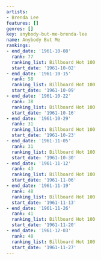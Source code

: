 ```yaml
---
artists:
- Brenda Lee
features: []
genres: []
key: anybody-but-me-brenda-lee
name: Anybody But Me
rankings:
- end_date: '1961-10-08'
  rank: 77
  ranking_list: Billboard Hot 100
  start_date: '1961-10-02'
- end_date: '1961-10-15'
  rank: 58
  ranking_list: Billboard Hot 100
  start_date: '1961-10-09'
- end_date: '1961-10-22'
  rank: 38
  ranking_list: Billboard Hot 100
  start_date: '1961-10-16'
- end_date: '1961-10-29'
  rank: 31
  ranking_list: Billboard Hot 100
  start_date: '1961-10-23'
- end_date: '1961-11-05'
  rank: 31
  ranking_list: Billboard Hot 100
  start_date: '1961-10-30'
- end_date: '1961-11-12'
  rank: 43
  ranking_list: Billboard Hot 100
  start_date: '1961-11-06'
- end_date: '1961-11-19'
  rank: 48
  ranking_list: Billboard Hot 100
  start_date: '1961-11-13'
- end_date: '1961-11-26'
  rank: 41
  ranking_list: Billboard Hot 100
  start_date: '1961-11-20'
- end_date: '1961-12-03'
  rank: 48
  ranking_list: Billboard Hot 100
  start_date: '1961-11-27'
---
```


